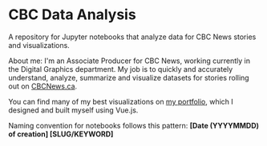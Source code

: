 # CBC Data Analysis
A repository for Jupyter notebooks that analyze data for CBC News stories and visualizations.

About me: I'm an Associate Producer for CBC News, working currently in the Digital Graphics department. My job is to quickly and accurately understand, analyze, summarize and visualize datasets for stories rolling out on [CBCNews.ca](www.cbcnews.ca).

You can find many of my best visualizations on [my portfolio](http://dextermcmillan.com/), which I designed and built myself using Vue.js.

Naming convention for notebooks follows this pattern: **\[Date (YYYYMMDD) of creation\] \[SLUG/KEYWORD\]**


